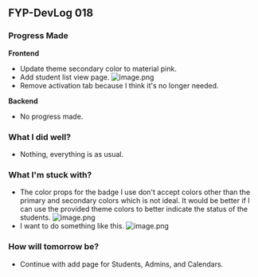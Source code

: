## FYP-DevLog 018

### Progress Made
**Frontend**
+ Update theme secondary color to material pink.
+ Add student list view page.
![image.png](https://cdn.hashnode.com/res/hashnode/image/upload/v1601038050518/Zv0IioAnR.png)
+ Remove activation tab because I think it's no longer needed.

**Backend**
+ No progress made.

### What I did well?
+ Nothing, everything is as usual.

### What I'm stuck with?
+ The color props for the badge I use don't accept colors other than the primary and secondary colors which is not ideal. It would be better if I can use the provided theme colors to better indicate the status of the students.
![image.png](https://cdn.hashnode.com/res/hashnode/image/upload/v1601038278019/cdOG8oNUs.png)
+ I want to do something like this. 
![image.png](https://cdn.hashnode.com/res/hashnode/image/upload/v1601038341075/AY_r44YuH.png)

### How will tomorrow be?
+ Continue with add page for Students, Admins, and Calendars.